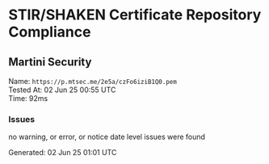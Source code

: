 # STIR/SHAKEN Certificate Repository Compliance

## Martini Security

Name: `https://p.mtsec.me/2e5a/czFo6iziB1Q0.pem`\
Tested At: 02 Jun 25 00:55 UTC\
Time: 92ms

### Issues

no warning, or error, or notice date level issues were found

Generated: 02 Jun 25 01:01 UTC